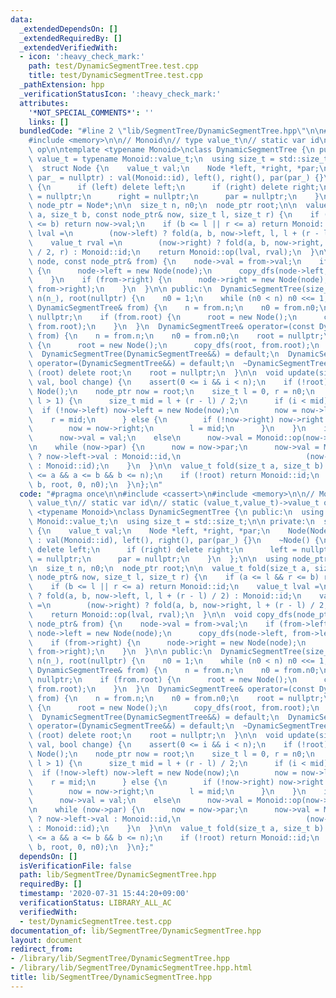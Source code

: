 ```yaml
---
data:
  _extendedDependsOn: []
  _extendedRequiredBy: []
  _extendedVerifiedWith:
  - icon: ':heavy_check_mark:'
    path: test/DynamicSegmentTree.test.cpp
    title: test/DynamicSegmentTree.test.cpp
  _pathExtension: hpp
  _verificationStatusIcon: ':heavy_check_mark:'
  attributes:
    '*NOT_SPECIAL_COMMENTS*': ''
    links: []
  bundledCode: "#line 2 \"lib/SegmentTree/DynamicSegmentTree.hpp\"\n\n#include <cassert>\n\
    #include <memory>\n\n// Monoid\n// type value_t\n// static var id\n// static (value_t,value_t)->value_t\
    \ op\n\ntemplate <typename Monoid>\nclass DynamicSegmentTree {\n public:\n  using\
    \ value_t = typename Monoid::value_t;\n  using size_t = std::size_t;\n\n private:\n\
    \  struct Node {\n    value_t val;\n    Node *left, *right, *par;\n    Node(Node*\
    \ par_ = nullptr) : val(Monoid::id), left(), right(), par(par_) {}\n    ~Node()\
    \ {\n      if (left) delete left;\n      if (right) delete right;\n      left\
    \ = nullptr;\n      right = nullptr;\n      par = nullptr;\n    }\n  };\n\n  using\
    \ node_ptr = Node*;\n\n  size_t n, n0;\n  node_ptr root;\n\n  value_t fold(size_t\
    \ a, size_t b, const node_ptr& now, size_t l, size_t r) {\n    if (a <= l && r\
    \ <= b) return now->val;\n    if (b <= l || r <= a) return Monoid::id;\n    value_t\
    \ lval =\n        (now->left) ? fold(a, b, now->left, l, l + (r - l) / 2) : Monoid::id;\n\
    \    value_t rval =\n        (now->right) ? fold(a, b, now->right, l + (r - l)\
    \ / 2, r) : Monoid::id;\n    return Monoid::op(lval, rval);\n  }\n\n  void copy_dfs(node_ptr&\
    \ node, const node_ptr& from) {\n    node->val = from->val;\n    if (from->left)\
    \ {\n      node->left = new Node(node);\n      copy_dfs(node->left, from->left);\n\
    \    }\n    if (from->right) {\n      node->right = new Node(node);\n      copy_dfs(node->right,\
    \ from->right);\n    }\n  }\n\n public:\n  DynamicSegmentTree(size_t n_ = 0) :\
    \ n(n_), root(nullptr) {\n    n0 = 1;\n    while (n0 < n) n0 <<= 1;\n  }\n  DynamicSegmentTree(const\
    \ DynamicSegmentTree& from) {\n    n = from.n;\n    n0 = from.n0;\n    root =\
    \ nullptr;\n    if (from.root) {\n      root = new Node();\n      copy_dfs(root,\
    \ from.root);\n    }\n  }\n  DynamicSegmentTree& operator=(const DynamicSegmentTree&\
    \ from) {\n    n = from.n;\n    n0 = from.n0;\n    root = nullptr;\n    if (from.root)\
    \ {\n      root = new Node();\n      copy_dfs(root, from.root);\n    }\n  }\n\
    \  DynamicSegmentTree(DynamicSegmentTree&&) = default;\n  DynamicSegmentTree&\
    \ operator=(DynamicSegmentTree&&) = default;\n  ~DynamicSegmentTree() {\n    if\
    \ (root) delete root;\n    root = nullptr;\n  }\n\n  void update(size_t i, value_t\
    \ val, bool change) {\n    assert(0 <= i && i < n);\n    if (!root) root = new\
    \ Node();\n    node_ptr now = root;\n    size_t l = 0, r = n0;\n    while (r -\
    \ l > 1) {\n      size_t mid = l + (r - l) / 2;\n      if (i < mid) {\n      \
    \  if (!now->left) now->left = new Node(now);\n        now = now->left;\n    \
    \    r = mid;\n      } else {\n        if (!now->right) now->right = new Node(now);\n\
    \        now = now->right;\n        l = mid;\n      }\n    }\n    if (change)\n\
    \      now->val = val;\n    else\n      now->val = Monoid::op(now->val, val);\n\
    \n    while (now->par) {\n      now = now->par;\n      now->val = Monoid::op((now->left)\
    \ ? now->left->val : Monoid::id,\n                            (now->right) ? now->right->val\
    \ : Monoid::id);\n    }\n  }\n\n  value_t fold(size_t a, size_t b) {\n    assert(0\
    \ <= a && a <= b && b <= n);\n    if (!root) return Monoid::id;\n    return fold(a,\
    \ b, root, 0, n0);\n  }\n};\n"
  code: "#pragma once\n\n#include <cassert>\n#include <memory>\n\n// Monoid\n// type\
    \ value_t\n// static var id\n// static (value_t,value_t)->value_t op\n\ntemplate\
    \ <typename Monoid>\nclass DynamicSegmentTree {\n public:\n  using value_t = typename\
    \ Monoid::value_t;\n  using size_t = std::size_t;\n\n private:\n  struct Node\
    \ {\n    value_t val;\n    Node *left, *right, *par;\n    Node(Node* par_ = nullptr)\
    \ : val(Monoid::id), left(), right(), par(par_) {}\n    ~Node() {\n      if (left)\
    \ delete left;\n      if (right) delete right;\n      left = nullptr;\n      right\
    \ = nullptr;\n      par = nullptr;\n    }\n  };\n\n  using node_ptr = Node*;\n\
    \n  size_t n, n0;\n  node_ptr root;\n\n  value_t fold(size_t a, size_t b, const\
    \ node_ptr& now, size_t l, size_t r) {\n    if (a <= l && r <= b) return now->val;\n\
    \    if (b <= l || r <= a) return Monoid::id;\n    value_t lval =\n        (now->left)\
    \ ? fold(a, b, now->left, l, l + (r - l) / 2) : Monoid::id;\n    value_t rval\
    \ =\n        (now->right) ? fold(a, b, now->right, l + (r - l) / 2, r) : Monoid::id;\n\
    \    return Monoid::op(lval, rval);\n  }\n\n  void copy_dfs(node_ptr& node, const\
    \ node_ptr& from) {\n    node->val = from->val;\n    if (from->left) {\n     \
    \ node->left = new Node(node);\n      copy_dfs(node->left, from->left);\n    }\n\
    \    if (from->right) {\n      node->right = new Node(node);\n      copy_dfs(node->right,\
    \ from->right);\n    }\n  }\n\n public:\n  DynamicSegmentTree(size_t n_ = 0) :\
    \ n(n_), root(nullptr) {\n    n0 = 1;\n    while (n0 < n) n0 <<= 1;\n  }\n  DynamicSegmentTree(const\
    \ DynamicSegmentTree& from) {\n    n = from.n;\n    n0 = from.n0;\n    root =\
    \ nullptr;\n    if (from.root) {\n      root = new Node();\n      copy_dfs(root,\
    \ from.root);\n    }\n  }\n  DynamicSegmentTree& operator=(const DynamicSegmentTree&\
    \ from) {\n    n = from.n;\n    n0 = from.n0;\n    root = nullptr;\n    if (from.root)\
    \ {\n      root = new Node();\n      copy_dfs(root, from.root);\n    }\n  }\n\
    \  DynamicSegmentTree(DynamicSegmentTree&&) = default;\n  DynamicSegmentTree&\
    \ operator=(DynamicSegmentTree&&) = default;\n  ~DynamicSegmentTree() {\n    if\
    \ (root) delete root;\n    root = nullptr;\n  }\n\n  void update(size_t i, value_t\
    \ val, bool change) {\n    assert(0 <= i && i < n);\n    if (!root) root = new\
    \ Node();\n    node_ptr now = root;\n    size_t l = 0, r = n0;\n    while (r -\
    \ l > 1) {\n      size_t mid = l + (r - l) / 2;\n      if (i < mid) {\n      \
    \  if (!now->left) now->left = new Node(now);\n        now = now->left;\n    \
    \    r = mid;\n      } else {\n        if (!now->right) now->right = new Node(now);\n\
    \        now = now->right;\n        l = mid;\n      }\n    }\n    if (change)\n\
    \      now->val = val;\n    else\n      now->val = Monoid::op(now->val, val);\n\
    \n    while (now->par) {\n      now = now->par;\n      now->val = Monoid::op((now->left)\
    \ ? now->left->val : Monoid::id,\n                            (now->right) ? now->right->val\
    \ : Monoid::id);\n    }\n  }\n\n  value_t fold(size_t a, size_t b) {\n    assert(0\
    \ <= a && a <= b && b <= n);\n    if (!root) return Monoid::id;\n    return fold(a,\
    \ b, root, 0, n0);\n  }\n};"
  dependsOn: []
  isVerificationFile: false
  path: lib/SegmentTree/DynamicSegmentTree.hpp
  requiredBy: []
  timestamp: '2020-07-31 15:44:20+09:00'
  verificationStatus: LIBRARY_ALL_AC
  verifiedWith:
  - test/DynamicSegmentTree.test.cpp
documentation_of: lib/SegmentTree/DynamicSegmentTree.hpp
layout: document
redirect_from:
- /library/lib/SegmentTree/DynamicSegmentTree.hpp
- /library/lib/SegmentTree/DynamicSegmentTree.hpp.html
title: lib/SegmentTree/DynamicSegmentTree.hpp
---
```

